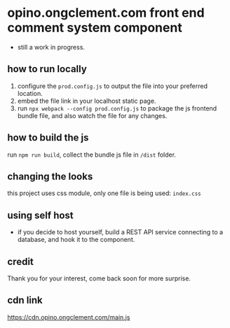 # opino.ongclement.com front end comment system component

- still a work in progress.

## how to run locally
1. configure the `prod.config.js` to output the file into your preferred location.
2. embed the file link in your localhost static page.
3. run `npx webpack --config prod.config.js` to package the js frontend bundle file, and also watch the file for any changes.

## how to build the js
run `npm run build`, collect the bundle js file in `/dist` folder.

## changing the looks
this project uses css module, only one file is being used: `index.css`

## using self host
- if you decide to host yourself, build a REST API service connecting to a database, and hook it to the component.


## credit
Thank you for your interest, come back soon for more surprise.


## cdn link
https://cdn.opino.ongclement.com/main.js